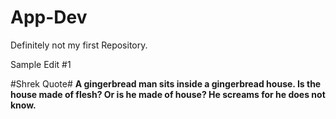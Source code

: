 # App-Dev
Definitely not my first Repository.

Sample Edit #1

#Shrek Quote#
**A gingerbread man sits inside a gingerbread house. Is the house made of flesh? Or is he made of house? He screams for he does not know.**
